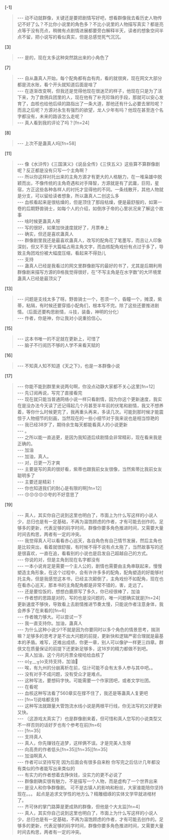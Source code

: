 
[-1] 
>--- 动不动就群像，关键还是要把剧情写好吧，想看群像我去看历史人物传记不好了么？不比你小说里的角色多？不比小说里的人物描写真实？都是亮点等于没有亮点，稍微有点剧情进展都要旁白解释半天，读者的想象空间半点不留，把小说写的看似真实，但是总感觉死气沉沉。<br>

[3] 
>--- 是的，现在太多这种突然跳出来的小角色了<br>

[7] 
>--- 自从蛊真人开始，每个配角都有血有肉，看的就很爽，现在网文大部分都是流水账，看个开头就知道后面是啥了<br>
>--- 在逐渐改变啊，但我还是觉得他现在很迷茫的样子，他现在只是为了活下来，为了救佣兵团里的人，现在他有了补充珍珠的手段，那就可以安心发育了，血核也给他后续的路指出了一条大道，那他还有什么必要去冒险呢？而且之后呢？方源对永生有强烈的欲望，龙人少年有吗？他现在甚至连个名字都没有，未来的路该怎么走呢？<br>
>--- 真人看到我的评论了吗？[fn=24]<br>

[8] 
>--- 上次不是蛊真人吗[fn=58]<br>

[11] 
>--- 像《水浒传》《三国演义》《说岳全传》《三侠五义》这些算不算群像剧呢？反正都是没有只写一个主角啊？<br>
>--- 所以你这样衬托出来的主角方源才有更大的人格魅力，在一堆枭雄中脱颖而出，不像传统的主角奇遇和对手降智，方源就是有了武庸，巨阳，星宿，方正这些各种各样人的衬托才显得他的不同。一条线散开，其他人物就是分支，可以留给读者想象，所以蛊真人二创这么多<br>
>--- 血核看起来是很枯燥的，但是顶住了那段枯燥，便是最舒服的，如第一卷的后期野兽骑士，如每个人的介绍，如倒序子帝的心里状况来了解这个故事<br>
>--- 啥时候更蛊真人呀<br>
>--- 写的很好，如果加快速度就好了，月票奉上<br>
>--- 确实，但还是喜欢蛊真人<br>
>--- 群像剧里我还是最喜欢蛊真人，改写的配角花了笔墨写，而且让人印象深刻，但又不至于大篇幅占用主角文字，而血核配角戏份有点过于多了，导致主角团戏份被大幅度压缩，看起来不得劲儿<br>
>--- 支持<br>
>--- 蛊真人已经是我看过的网文里群像剧写的最好的书了，尤其是后期利用群像剧来描写方源的B格我觉得很好，在“不写主角是在水字数”的大环境里蛊真人已经是最顶尖了<br>

[13] 
>--- 问题是支线太多了呀。野兽骑士一个，苍须一个，昏瞳一个，摊漠，紫蒂，粘隔，有时候还要穿插小配角们，根本写不完。除了这些还要推进剧情。（后面还要构思剧情，斗技，装备，神明的分化）<br>
>--- 作者，你是神，你让我对小说重拾信心。<br>

[15] 
>--- 这本书唯一的不足就在更新上，可惜了<br>
>--- 脑子不行阅历不够的人学不来看天赋的<br>

[16] 
>--- 不知真人知不知道《天之下》，也是一本群像小说<br>

[17] 
>--- 你能不能到群里来说两句啊，你没点动静大家都不关心这里[fn=12]<br>
>--- 先订阅再说，写完了直接看完<br>
>--- 现在就只能当普通网络小说一样只看剧情，因为你这个更新速度，我实在是没办法今天读了还记得起几个月甚至半年前的伏笔和剧情，我又不想养着，等你什么时候更完了，我再重头再来，多读几次。可能到那时候才能震惊于人物细节的刻画，当然现在的一些小细节对于我来说也是相当惊艳的<br>
>--- 我已经38岁了，期待余生每天都能看真人的小说更新<br>
>--- 。<br>
>--- 之所以能一直追更，是因为我知道后续剧情会非常精彩，现在看来我是正确的。<br>
>--- 加油<br>
>--- 加油，真人。<br>
>--- 对，日更一万才爽<br>
>--- 主要是写的真的很好看，紫蒂也跟我前女友很像，当然紫蒂比我前女友聪明多了<br>
>--- 主要还是精彩！<br>
>--- 你也知道我们的耐心是有限的啊[fn=12]<br>
>--- 😚😚😚😚😚夸的不好意思了<br>

[19] 
>--- 真人，其实你自己说到这里也明白了，市面上为什么写这样的小说人少，总归也是有一定基础，不再为温饱顾虑的作者，才有可能去创作的。足够多的更新，代表足够的码字时间，群像你要多角色推进时间，又需要大量时间去构思，两者有一定的冲突。<br>
>--- 我觉得真人可以看看赤心巡天，各自角色有自己情节发展，然后主角也是比较突出，看着就很舒服，有时候不得不说有点太拖了，当然故事写的还是很喜欢，一直在追，看看别的小说也是启发自己超越自己的方式。<br>
>--- 你说的对，但是主角到现在名字都没有<br>
>--- 一本小说肯定是需要一个主人公的，剧情也需要由主角串联起来，慢慢塑造主角形象，在这个过程中，会有许许多多的配角，配角塑造的好能够衬托主角，但是我感觉这本书，已经主次颠倒了，主角戏份不如配角，现在也在看赤心巡天，那本书的主角配角都是非常不错的，害，走远了。<br>
>--- 还是要恰饭的，想想白鹿原写了多久，你已经很棒了，加油<br>
>--- 作者想的思路是对的，写的也是没问题的，唯一问题确实就是[fn=24]更新速度不够快，导致看上去剧情推进节奏太慢，只能说作者注意身体，我会养多了在来看的[fn=6]<br>
>--- 作者魄力够大。可以尝试一下<br>
>--- 我一直支持你。加油，蛊真人<br>
>--- 为什么这种小说少?不就是因为你要同时以多个角色的情景思考，揣测嘛？足够多的思考才是不出大问题的前提，更新快和逻辑严密合理就是最基本的矛盾。难写，还难出成绩，你更一章，别人可以像驴一样更三四章。群侠文在质量保证的前提下还更新足够多，这18岁的精力都做不到吧。<br>
>--- 真人加油，这个月的月票全梭哈给血核了<br>
>--- o(╥﹏╥)o支持支持，加油💪<br>
>--- 唉，有九州的分崩离析在前，估计可能不会有太多人参与其中吧。。<br>
>--- 没有对手不成问题，没有受众才是难点。<br>
>--- 这种写法，要想码字快。可能需要一个作家团吧，或者文学社团。<br>
>--- 在看呢<br>
>--- 血核这种写法看了560章实在撑不住了，我还是等蛊真人复更吧<br>
>--- [fn=1]说啥都支持<br>
>--- 这种写法就跟量大管饱流水线小说是两根平行线，你无法写的又好更新又快。<br>
>--- （这游戏太真实了）也是群像剧来着，但可惜和真人您写的小说类型又不一样否则的话好歹也有个参考在前[fn=6]<br>
>--- [fn=35]<br>
>--- 支持真人<br>
>--- 真人，你先赚钱在追梦，这样俩不误。才是完美人生呀<br>
>--- 向高贵的作者低头[fn=35][fn=35][fn=35]<br>
>--- 加油啊真人<br>
>--- 作者可以坚持写完  因为后面会有很多自来粉     你写完之后估计几年都没有类似的作者能写出来类似的<br>
>--- 有实力的作者想着去挣快钱，没实力的更不必说了<br>
>--- 群像剧确实很有魅力，不是描写一个人物，而是虚构了一个世界出来<br>
>--- 是没人和你争群像剧。
可不是古镇人的影响和粉丝，大家谁能陪你坚持现在。。。
起点是追求文学性的地方么？精雕细琢的实体文学早就进棺材了。<br>
>--- 齐可休的掌门路算是更成熟的群像，但他是个大太监[fn=4]<br>
>--- 真人，其实你自己说到这里也明白了，市面上为什么写这样的小说人少，总归也是有一定基础，不再为温饱顾虑的作者，才有可能去创作的。足够多的更新，代表足够的码字时间，群像你要多角色推进时间，又需要大量时间去构思，两者有一定的冲突。<br>
